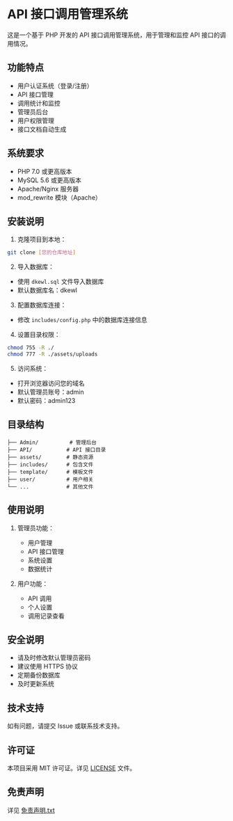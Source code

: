 # API 接口调用管理系统

这是一个基于 PHP 开发的 API 接口调用管理系统，用于管理和监控 API 接口的调用情况。

## 功能特点

- 用户认证系统（登录/注册）
- API 接口管理
- 调用统计和监控
- 管理员后台
- 用户权限管理
- 接口文档自动生成

## 系统要求

- PHP 7.0 或更高版本
- MySQL 5.6 或更高版本
- Apache/Nginx 服务器
- mod_rewrite 模块（Apache）

## 安装说明

1. 克隆项目到本地：
```bash
git clone [您的仓库地址]
```

2. 导入数据库：
- 使用 `dkewl.sql` 文件导入数据库
- 默认数据库名：dkewl

3. 配置数据库连接：
- 修改 `includes/config.php` 中的数据库连接信息

4. 设置目录权限：
```bash
chmod 755 -R ./
chmod 777 -R ./assets/uploads
```

5. 访问系统：
- 打开浏览器访问您的域名
- 默认管理员账号：admin
- 默认密码：admin123

## 目录结构

```
├── Admin/          # 管理后台
├── API/           # API 接口目录
├── assets/        # 静态资源
├── includes/      # 包含文件
├── template/      # 模板文件
├── user/          # 用户相关
└── ...            # 其他文件
```

## 使用说明

1. 管理员功能：
   - 用户管理
   - API 接口管理
   - 系统设置
   - 数据统计

2. 用户功能：
   - API 调用
   - 个人设置
   - 调用记录查看

## 安全说明

- 请及时修改默认管理员密码
- 建议使用 HTTPS 协议
- 定期备份数据库
- 及时更新系统

## 技术支持

如有问题，请提交 Issue 或联系技术支持。

## 许可证

本项目采用 MIT 许可证。详见 [LICENSE](LICENSE) 文件。

## 免责声明

详见 [免责声明.txt](免责声明.txt) 